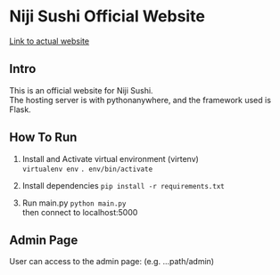 # Niji Sushi Official Website

[Link to actual website](http://sbae26.pythonanywhere.com)

## Intro
This is an official website for Niji Sushi.  
The hosting server is with pythonanywhere, and the framework used is Flask.  

## How To Run 
1. Install and Activate virtual environment (virtenv)  
  `virtualenv env`
  `. env/bin/activate`  

2. Install dependencies
  `pip install -r requirements.txt`

3. Run main.py 
  `python main.py`  
  then connect to localhost:5000  

## Admin Page  
User can access to the admin page: (e.g. ...path/admin)  
